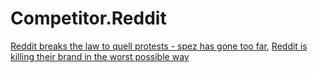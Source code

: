 # Competitor.Reddit
[Reddit breaks the law to quell protests - spez has gone too far](https://youtu.be/mfZKkUg8jgM), [Reddit is killing their brand in the worst possible way](https://youtu.be/JqL-G3GFqRU)
